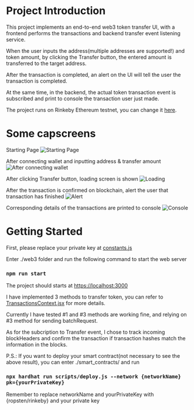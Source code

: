 # Project Introduction
This project implements an end-to-end web3 token transfer UI, with a frontend performs the transactions and backend transfer event listening service.

When the user inputs the address(multiple addresses are supported!) and token amount, by clicking the Transfer button, the entered amount is transferred to the target address. 

After the transaction is completed, an alert on the UI will tell the user the transaction is completed. 

At the same time, in the backend, the actual token transaction event is subscribed and print to console the transaction user just made.

The project runs on Rinkeby Ethereum testnet, you can change it [here](./web3/src/utils/constants.js). 

# Some capscreens
Starting Page
![Starting Page](./screenshots/1.png)

After connecting wallet and inputting address & transfer amount
![After connecting wallet](./screenshots/2.png)

After clicking Transfer button, loading screen is shown
![Loading](./screenshots/3.png)

After the transaction is confirmed on blockchain, alert the user that transaction has finished
![Alert](./screenshots/4.png)

Corresponding details of the transactions are printed to console 
![Console](./screenshots/5.png)

# Getting Started
First, please replace your private key at [constants.js](./web3/src/utils/constants.js)

Enter ./web3 folder and run the following command to start the web server

### `npm run start`

The project should starts at [https://localhost:3000](https://localhost:3000)

I have implemented 3 methods to transfer token, you can refer to [TransactionsContext.jsx](./web3/src/context/TransactionsContext.jsx) for more details.

Currently I have tested #1 and #3 methods are working fine, and relying on #3 method for sending batchRequest.

As for the subcription to Transfer event, I chose to track incoming blockHeaders and confirm the transaction if transaction hashes match the information in the blocks.

P.S.: If you want to deploy your smart contract(not necessary to see the above result), you can enter ./smart_contracts/ and run
### `npx hardhat run scripts/deploy.js --network {networkName} pk={yourPrivateKey}`
Remember to replace networkName and yourPrivateKey with {ropsten/rinkeby} and your private key





